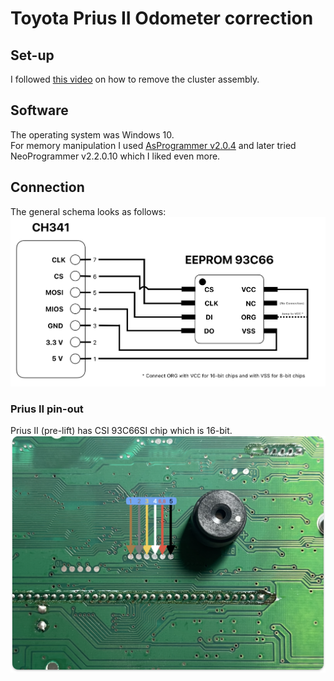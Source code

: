 # Toyota Prius II Odometer correction

## Set-up
I followed [this video](https://www.youtube.com/watch?v=pb19p8zYeTg) on how to remove the cluster assembly.  

## Software
The operating system was Windows 10.  
For memory manipulation I used [AsProgrammer v2.0.4](https://github.com/nofeletru/UsbAsp-flash/releases/tag/v2.0.4) and later tried NeoProgrammer v2.2.0.10 which I liked even more.

## Connection
The general schema looks as follows:
![](images/pin-out.png)

### Prius II pin-out
Prius II (pre-lift) has CSI 93C66SI chip which is 16-bit.
![](images/pins.png)
